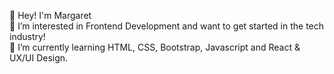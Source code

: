 👋 Hey! I'm Margaret <br>
👀 I’m interested in Frontend Development and want to get started in the tech industry! <br>
🌱 I’m currently learning HTML, CSS, Bootstrap, Javascript and React & UX/UI Design.
<!--
**Margaret-Alice/Margaret-Alice** is a ✨ _special_ ✨ repository because its `README.md` (this file) appears on your GitHub profile.

Here are some ideas to get you started:

- 🔭 I’m currently working on ...
- 🌱 I’m currently learning ...
- 👯 I’m looking to collaborate on ...
- 🤔 I’m looking for help with ...
- 💬 Ask me about ...
- 📫 How to reach me: ...
- 😄 Pronouns: ...
- ⚡ Fun fact: ...

Here is the link to my portfolio where all my recent projects can be found Portfolio
Here is the link to my first interactive weather app
📫 Here is how to reach me on Linkedin
### Hi there 👋
-->
